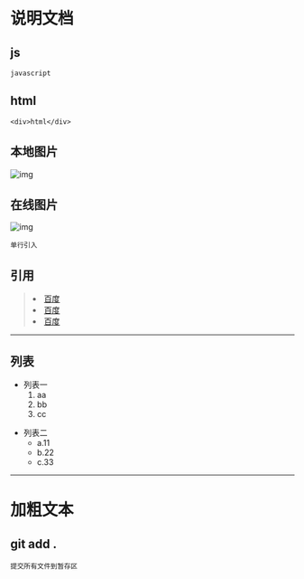 # 说明文档

## js

```
javascript

```
## html
```
<div>html</div>
```

## 本地图片

![img](../aaaa/kj.jpg)

## 在线图片
![img](https://timgsa.baidu.com/timg?image&quality=80&size=b9999_10000&sec=1600432389831&di=f14b16deab376fd4dd40edc5c22fee30&imgtype=0&src=http%3A%2F%2Fattach.bbs.miui.com%2Fforum%2F201205%2F05%2F174409v2a4axb0444x7zee.jpg)

`单行引入`

## 引用
><li><a href="#">百度</a></li>
><li><a href="#">百度</a></li>
><li><a href="#">百度</a></li>

---

## 列表

+ 列表一
   1. aa
   2. bb
   3. cc

- 列表二
  - a.11
  - b.22
  - c.33

---

# **加粗文本**

## git add .

```
提交所有文件到暂存区
```
